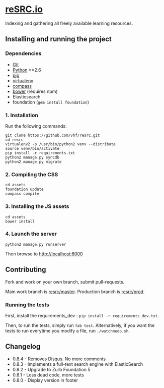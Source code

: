 [reSRC.io](http://resrc.io)
========

Indexing and gathering all freely available learning resources.


Installing and running the project
----------------------------------

### Dependencies
* [Git](http://www.git-scm.com/)
* [Python](https://www.python.org/) >=2.6
* [pip](https://github.com/pypa/pip)
* [virtualenv](https://pypi.python.org/pypi/virtualenv)
* [compass](compass-style.org/install/)
* [bower](http://bower.io/) (requires npm)
* Elasticsearch
* foundation (`gem install foundation`)

### 1. Installation
Run the following commands:

    git clone https://github.com/vhf/resrc.git
    cd resrc
    virtualenv2 -p /usr/bin/python2 venv --distribute
    source venv/bin/activate
    pip install -r requirements.txt
    python2 manage.py syncdb
    python2 manage.py migrate

### 2. Compiling the CSS

    cd assets
    foundation update
    compass compile

### 3. Installing the JS assets

    cd assets
    bower install

### 4. Launch the server

    python2 manage.py runserver

Then browse to <http://localhost:8000>


Contributing
------------

Fork and work on your own branch, submit pull-requests.

Main work branch is [resrc/master](https://github.com/vhf/resrc/tree/master). Production branch is [resrc/prod](https://github.com/vhf/resrc/tree/prod).


### Running the tests
First, install the requirements_dev : `pip install -r requirements_dev.txt`.

Then, to run the tests, simply run `fab test`. Alternatively, if you want the tests to run
everytime you modify a file, run `./watchmedo.sh`.

Changelog
---------

* 0.8.4 - Removes Disqus. No more comments
* 0.8.3 - Implements a full-text search engine with ElasticSearch
* 0.8.2 - Upgrade to Zurb Foundation 5
* 0.8.1 - Less dead code, more tests
* 0.8.0 - Display version in footer
